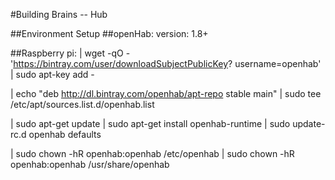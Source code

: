 #Building Brains -- Hub


##Environment Setup
##openHab:
version: 1.8+

##Raspberry pi:
| wget -qO - 'https://bintray.com/user/downloadSubjectPublicKey?
 username=openhab' \| sudo apt-key add -

| echo "deb http://dl.bintray.com/openhab/apt-repo stable main" \| sudo
 tee /etc/apt/sources.list.d/openhab.list

| sudo apt-get update
| sudo apt-get install openhab-runtime
| sudo update-rc.d openhab defaults

| sudo chown -hR openhab:openhab /etc/openhab
| sudo chown -hR openhab:openhab /usr/share/openhab



